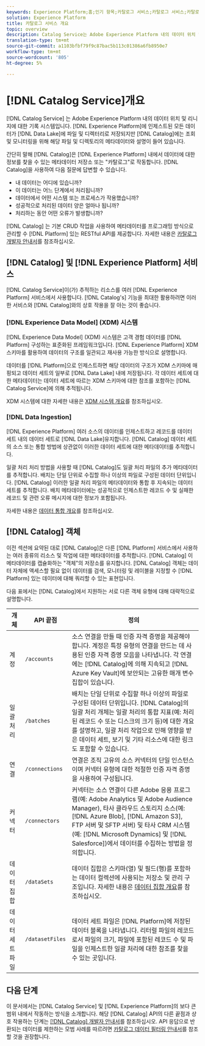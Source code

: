 ```yaml
---
keywords: Experience Platform;홈;인기 항목;카탈로그 서비스;카탈로그 서비스;카탈로그 서비스;데이터 위치;데이터 관리;리니지;리니지;카탈로그;데이터 집합 사용
solution: Experience Platform
title: 카탈로그 서비스 개요
topic: overview
description: Catalog Service는 Adobe Experience Platform 내의 데이터 위치 및 리니지에 대한 레코드 시스템입니다. Experience Platform에 인제스트된 모든 데이터는 파일과 디렉터리로 데이터 레이크에 저장되지만 카탈로그는 조회 및 모니터링을 위해 해당 파일 및 디렉토리에 대한 메타데이터와 설명을 보관합니다.
translation-type: tm+mt
source-git-commit: a1103bfbf79f9c87bac5b113c01386a6fb8950e7
workflow-type: tm+mt
source-wordcount: '805'
ht-degree: 5%

---
```



# [!DNL Catalog Service]개요

[!DNL Catalog Service] 는 Adobe Experience Platform 내의 데이터 위치 및 리니지에 대한 기록 시스템입니다. [!DNL Experience Platform]에 인제스트된 모든 데이터가 [!DNL Data Lake]에 파일 및 디렉터리로 저장되지만 [!DNL Catalog]에는 조회 및 모니터링을 위해 해당 파일 및 디렉토리의 메타데이터와 설명이 들어 있습니다.

간단히 말해 [!DNL Catalog]은 [!DNL Experience Platform] 내에서 데이터에 대한 정보를 찾을 수 있는 메타데이터 저장소 또는 &quot;카탈로그&quot;로 작동합니다. [!DNL Catalog]을 사용하여 다음 질문에 답변할 수 있습니다.

* 내 데이터는 어디에 있습니까?
* 이 데이터는 어느 단계에서 처리됩니까?
* 데이터에서 어떤 시스템 또는 프로세스가 작용했습니까?
* 성공적으로 처리된 데이터 양은 얼마나 됩니까?
* 처리하는 동안 어떤 오류가 발생합니까?

[!DNL Catalog] 는 기본 CRUD 작업을 사용하여 메타데이터를 프로그래밍 방식으로 관리할 수  [!DNL Platform] 있는 RESTful API를 제공합니다. 자세한 내용은 [카탈로그 개발자 안내서](api/getting-started.md)를 참조하십시오.

## [!DNL Catalog] 및  [!DNL Experience Platform] 서비스

[!DNL Catalog Service]이(가) 추적하는 리소스를 여러 [!DNL Experience Platform] 서비스에서 사용합니다. [!DNL Catalog's] 기능을 최대한 활용하려면 이러한 서비스와 [!DNL Catalog]와의 상호 작용을 잘 아는 것이 좋습니다.

### [!DNL Experience Data Model] (XDM) 시스템

[!DNL Experience Data Model] (XDM) 시스템은 고객 경험 데이터를  [!DNL Platform] 구성하는 표준화된 프레임워크입니다. [!DNL Experience Platform] XDM 스키마를 활용하여 데이터의 구조를 일관되고 재사용 가능한 방식으로 설명합니다.

데이터를 [!DNL Platform]으로 인제스트하면 해당 데이터의 구조가 XDM 스키마에 매핑되고 데이터 세트의 일부로 [!DNL Data Lake] 내에 저장됩니다. 각 데이터 세트에 대한 메타데이터는 데이터 세트에 따르는 XDM 스키마에 대한 참조를 포함하는 [!DNL Catalog Service]에 의해 추적됩니다.

XDM 시스템에 대한 자세한 내용은 [XDM 시스템 개요](../xdm/home.md)를 참조하십시오.

### [!DNL Data Ingestion]

[!DNL Experience Platform] 여러 소스의 데이터를 인제스트하고 레코드를 데이터 세트 내의 데이터 세트로  [!DNL Data Lake]유지합니다. [!DNL Catalog] 데이터 세트의 소스 또는 통합 방법에 상관없이 이러한 데이터 세트에 대한 메타데이터를 추적합니다.

일괄 처리 처리 방법을 사용할 때 [!DNL Catalog]도 일괄 처리 파일의 추가 메타데이터를 추적합니다. 배치는 단일 단위로 수집할 하나 이상의 파일로 구성된 데이터 단위입니다. [!DNL Catalog] 이러한 일괄 처리 파일의 메타데이터와 통합 후 지속되는 데이터 세트를 추적합니다. 배치 메타데이터에는 성공적으로 인제스트한 레코드 수 및 실패한 레코드 및 관련 오류 메시지에 대한 정보가 포함됩니다.

자세한 내용은 [데이터 통합 개요](../ingestion/home.md)를 참조하십시오.

## [!DNL Catalog] 객체

이전 섹션에 요약된 대로 [!DNL Catalog]은 다른 [!DNL Platform] 서비스에서 사용하는 여러 종류의 리소스 및 작업에 대한 메타데이터를 추적합니다. [!DNL Catalog] 이 메타데이터를 캡슐화하는 &quot;객체&quot;의 저장소를 유지합니다. [!DNL Catalog] 객체는 데이터 자체에 액세스할 필요 없이 데이터를 검색, 모니터링 및 레이블을 지정할 수  [!DNL Platform] 있는 데이터에 대해 쿼리할 수 있는 표현입니다.

다음 표에서는 [!DNL Catalog]에서 지원하는 서로 다른 객체 유형에 대해 대략적으로 설명합니다.

| 개체 | API 끝점 | 정의 |
|---|---|---|
| 계정 | `/accounts` | 소스 연결을 만들 때 인증 자격 증명을 제공해야 합니다. 계정은 특정 유형의 연결을 만드는 데 사용된 인증 자격 증명 모음을 나타냅니다. 각 연결에는 [!DNL Catalog]에 의해 지속되고 [!DNL Azure Key Vault]에 보안되는 고유한 매개 변수 집합이 있습니다. |
| 일괄 처리 | `/batches` | 배치는 단일 단위로 수집할 하나 이상의 파일로 구성된 데이터 단위입니다. [!DNL Catalog]의 일괄 처리 개체는 일괄 처리의 통합 지표(예: 처리된 레코드 수 또는 디스크의 크기 등)에 대한 개요를 설명하고, 일괄 처리 작업으로 인해 영향을 받은 데이터 세트, 보기 및 기타 리소스에 대한 링크도 포함할 수 있습니다. |
| 연결 | `/connections` | 연결은 조직 고유의 소스 커넥터의 단일 인스턴스이며 커넥터 유형에 대한 적절한 인증 자격 증명을 사용하여 구성됩니다. |
| 커넥터 | `/connectors` | 커넥터는 소스 연결이 다른 Adobe 응용 프로그램(예: Adobe Analytics 및 Adobe Audience Manager), 타사 클라우드 스토리지 소스(예: [!DNL Azure Blob], [!DNL Amazon S3], FTP 서버 및 SFTP 서버) 및 타사 CRM 시스템(예: [!DNL Microsoft Dynamics] 및 [!DNL Salesforce])에서 데이터를 수집하는 방법을 정의합니다. |
| 데이터 집합 | `/dataSets` | 데이터 집합은 스키마(열) 및 필드(행)를 포함하는 데이터 컬렉션에 사용되는 저장소 및 관리 구조입니다. 자세한 내용은 [데이터 집합 개요](./datasets/overview.md)를 참조하십시오. |
| 데이터 세트 파일 | `/datasetFiles` | 데이터 세트 파일은 [!DNL Platform]에 저장된 데이터 블록을 나타냅니다. 리터럴 파일의 레코드로서 파일의 크기, 파일에 포함된 레코드 수 및 파일을 인제스트한 일괄 처리에 대한 참조를 찾을 수 있는 곳입니다. |

## 다음 단계

이 문서에서는 [!DNL Catalog Service] 및 [!DNL Experience Platform]의 보다 큰 범위 내에서 작동하는 방식을 소개합니다. 해당 [!DNL Catalog] API의 다른 끝점과 상호 작용하는 단계는 [[!DNL Catalog] 개발자 안내서](api/getting-started.md)를 참조하십시오. API 응답으로 반환되는 데이터를 제한하는 모범 사례를 따르려면 [카탈로그 데이터 필터링 안내서](api/filter-data.md)를 참조할 것을 권장합니다.